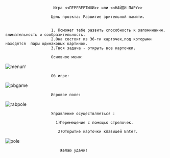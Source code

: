                          Игра <<ПЕРЕВЕРТЫШИ>> или <<НАЙДИ ПАРУ>>
                        
                        Цель проэкта: Развитие зрительной памяти.

                         
                        1. Поможет тебе развить способность к запоминанию, внимательность и сообразительность.
                        2.Она состоит из 36-ти карточек,под которыми находятся  пары одинаковых картинок.
                        3.Твоя задача - открыть все карточки.

                        Основное меню:
                       
![menuгг](https://github.com/DonnaFonRizen/test/assets/169992077/f4a9d116-69e6-43a3-9028-348909bcba59)
                       
                        Об игре:
![obgame](https://github.com/DonnaFonRizen/test/assets/169992077/f1c5c1ba-3ee9-4075-8ad6-d454ec9422c2)

                        Игровое поле:
                        
![rabpole](https://github.com/DonnaFonRizen/test/assets/169992077/3f94a9ab-932a-455a-b4c9-bea5b61e9d1c)

                        Управление осуществляеться :
                        
                          1)Перемещение с помощью стрелочек.
                          
                           2)Открытие карточки клавишей Enter.
![pole](https://github.com/DonnaFonRizen/Doble-game/assets/169992077/5ae06cd5-d60f-4bff-b61e-8a609ac95e22)
                            
                            Желаю удачи!
